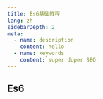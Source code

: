```yaml
---
title: Es6基础教程
lang: zh
sidebarDepth: 2
meta:
  - name: description
    content: hello
  - name: keywords
    content: super duper SEO
---
```


## Es6